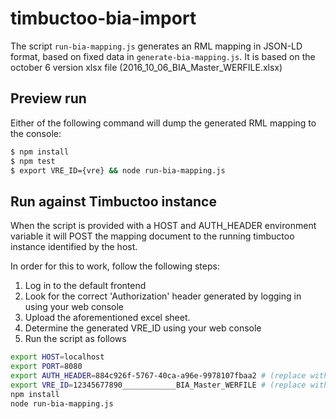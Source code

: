# timbuctoo-bia-import

The script ```run-bia-mapping.js``` generates an RML mapping in JSON-LD 
format, based on fixed data in ```generate-bia-mapping.js```. It is based
on the october 6 version xlsx file (2016_10_06_BIA_Master_WERFILE.xlsx)

## Preview run

Either of the following command will dump the generated RML mapping to the console:
```sh
$ npm install
$ npm test
$ export VRE_ID={vre} && node run-bia-mapping.js
```


## Run against Timbuctoo instance

When the script is provided with a HOST and AUTH_HEADER environment variable
it will POST the mapping document to the running timbuctoo instance identified
by the host.

In order for this to work, follow the following steps:

1. Log in to the default frontend
2. Look for the correct 'Authorization' header generated by logging in using your web console
3. Upload the aforementioned excel sheet.
4. Determine the generated VRE_ID using your web console
5. Run the script as follows

```sh
export HOST=localhost
export PORT=8080
export AUTH_HEADER=884c926f-5767-40ca-a96e-9978107fbaa2 # (replace with the correct header value)
export VRE_ID=12345677890____________BIA_Master_WERFILE # (replace with the correct VRE_ID)
npm install
node run-bia-mapping.js
```
